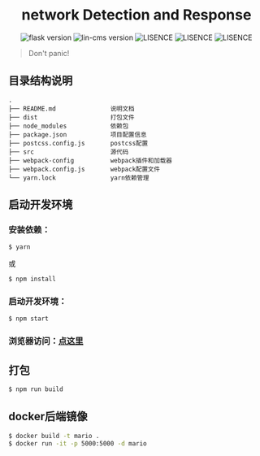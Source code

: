 <h1 align="center">
  network Detection and Response
</h1>

<p align="center">
  <img src="https://img.shields.io/badge/node-10.12.0-brightgreen.svg" alt="flask version" data-canonical-src="https://img.shields.io/badge/node-10.12.0-brightgreen.svg" style="max-width:100%;">
  <img src="https://img.shields.io/badge/yarn-1.10.1-brightgreen.svg" alt="lin-cms version" data-canonical-src="https://img.shields.io/badge/yarn-1.10.1-brightgreen.svg" style="max-width:100%;">
  <img src="https://img.shields.io/badge/webpack-4.20.2-yellow.svg" alt="LISENCE" data-canonical-src="https://img.shields.io/badge/webpack-4.20.2-yellow.svg" style="max-width:100%;">
  <img src="https://img.shields.io/badge/react-16.5.2-yellow.svg" alt="LISENCE" data-canonical-src="https://img.shields.io/badge/react-16.5.2-yellow.svg" style="max-width:100%;">
  <img src="https://img.shields.io/badge/antd-3.13.2-yellow.svg" alt="LISENCE" data-canonical-src="https://img.shields.io/badge/antd-3.13.2-yellow.svg" style="max-width:100%;">
</p>

> Don't panic!

## 目录结构说明
```
.
├── README.md               说明文档
├── dist                    打包文件
├── node_modules            依赖包
├── package.json            项目配置信息
├── postcss.config.js       postcss配置
├── src                     源代码
├── webpack-config          webpack插件和加载器
├── webpack.config.js       webpack配置文件
└── yarn.lock               yarn依赖管理
```

## 启动开发环境
### 安装依赖：
``` bash
$ yarn
```
或
``` bash
$ npm install
```
### 启动开发环境：
``` bash
$ npm start
```
### 浏览器访问：[点这里](http://127.0.0.1:9955)

## 打包
``` bash
$ npm run build
```

## docker后端镜像
``` bash
$ docker build -t mario .
$ docker run -it -p 5000:5000 -d mario
```
